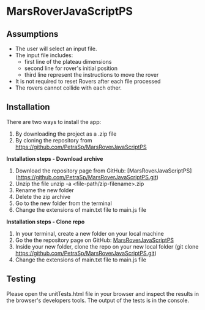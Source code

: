 # MarsRoverJavaScriptPS

## Assumptions
* The user will select an input file.
* The input file includes:
   * first line of the plateau dimensions
   * second line for rover's initial position
   * third line represent the instructions to move the rover 
* It is not required to reset Rovers after each file processed
* The rovers cannot collide with each other.

## Installation
There are two ways to install the app:
1. By downloading the project as a .zip file
2. By cloning the repository from https://github.com/PetraSp/MarsRoverJavaScriptPS


**Installation steps - Download archive**
1. Download the repository page from GitHub: [MarsRoverJavaScriptPS]
(https://github.com/PetraSp/MarsRoverJavaScriptPS.git)
2. Unzip the file unzip -a <file-path/zip-filename>.zip
3. Rename the new folder
4. Delete the zip archive
5. Go to the new folder from the terminal
6. Change the extensions of main.txt file to main.js file

**Installation steps - Clone repo**
1. In your terminal, create a new folder on your local machine 
2. Go the the repository page on GitHub: [MarsRoverJavaScriptPS](https://github.com/PetraSp/MarsRoverJavaScriptPS.git) 
3. Inside your new folder, clone the repo on your new local folder (git clone https://github.com/PetraSp/MarsRoverJavaScriptPS.git)
4. Change the extensions of main.txt file to main.js file


## Testing
Please open the unitTests.html file in your browser and inspect the results in the  browser's developers tools. The output of the tests is in the console.